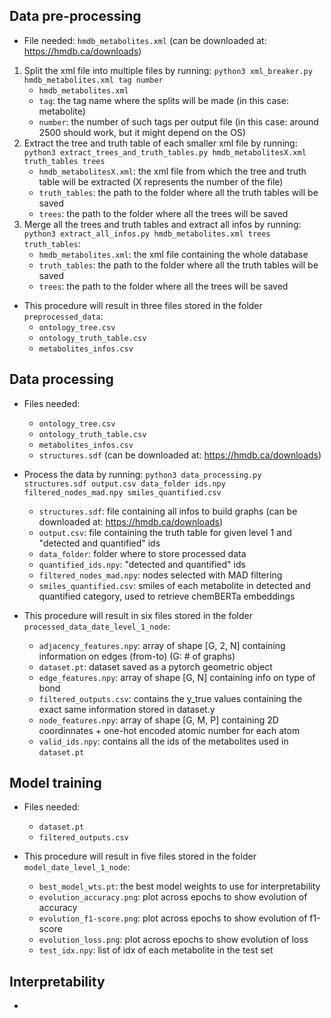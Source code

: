 ## Data pre-processing
- File needed: `hmdb_metabolites.xml` (can be downloaded at: https://hmdb.ca/downloads)
1. Split the xml file into multiple files by running: `python3 xml_breaker.py hmdb_metabolites.xml tag number` 
    - `hmdb_metabolites.xml`
    - `tag`: the tag name where the splits will be made (in this case: metabolite)
    - `number`: the number of such tags per output file (in this case: around 2500 should work, but it might depend on the OS)
2. Extract the tree and truth table of each smaller xml file by running: `python3 extract_trees_and_truth_tables.py hmdb_metabolitesX.xml truth_tables trees`
    - `hmdb_metabolitesX.xml`: the xml file from which the tree and truth table will be extracted (X represents the number of the file)
    - `truth_tables`: the path to the folder where all the truth tables will be saved
    - `trees`: the path to the folder where all the trees will be saved
3. Merge all the trees and truth tables and extract all infos by running: `python3 extract_all_infos.py hmdb_metabolites.xml trees truth_tables`:
    - `hmdb_metabolites.xml`: the xml file containing the whole database
    - `truth_tables`: the path to the folder where all the truth tables will be saved
    - `trees`: the path to the folder where all the trees will be saved

- This procedure will result in three files stored in the folder `preprocessed_data`:
    - `ontology_tree.csv`
    - `ontology_truth_table.csv`
    - `metabolites_infos.csv`

## Data processing
- Files needed:
    - `ontology_tree.csv`
    - `ontology_truth_table.csv`
    - `metabolites_infos.csv`
    - `structures.sdf` (can be downloaded at: https://hmdb.ca/downloads)
- Process the data by running: `python3 data_processing.py structures.sdf output.csv data_folder ids.npy filtered_nodes_mad.npy smiles_quantified.csv`
    - `structures.sdf`: file containing all infos to build graphs (can be downloaded at: https://hmdb.ca/downloads)
    - `output.csv`: file containing the truth table for given level 1 and "detected and quantified" ids
    - `data_folder`: folder where to store processed data
    - `quantified_ids.npy`: "detected and quantified" ids
    - `filtered_nodes_mad.npy`: nodes selected with MAD filtering
    - `smiles_quantified.csv`: smiles of each metabolite in detected and quantified category, used to retrieve chemBERTa embeddings
    
- This procedure will result in six files stored in the folder `processed_data_date_level_1_node`:
    - `adjacency_features.npy`: array of shape [G, 2, N] containing information on edges (from-to) (G: # of graphs)
    - `dataset.pt`: dataset saved as a pytorch geometric object
    - `edge_features.npy`: array of shape [G, N] containing info on type of bond
    - `filtered_outputs.csv`: contains the y_true values containing the exact same information stored in dataset.y
    - `node_features.npy`: array of shape [G, M, P] containing 2D coordinnates + one-hot encoded atomic number for each atom
    - `valid_ids.npy`: contains all the ids of the metabolites used in `dataset.pt`

## Model training
- Files needed:
    - `dataset.pt`
    - `filtered_outputs.csv`
    
- This procedure will result in five files stored in the folder `model_date_level_1_node`:
    - `best_model_wts.pt`: the best model weights to use for interpretability
    - `evolution_accuracy.png`: plot across epochs to show evolution of accuracy
    - `evolution_f1-score.png`: plot across epochs to show evolution of f1-score
    - `evolution_loss.png`: plot across epochs to show evolution of loss
    - `test_idx.npy`: list of idx of each metabolite in the test set
 
## Interpretability
- 
